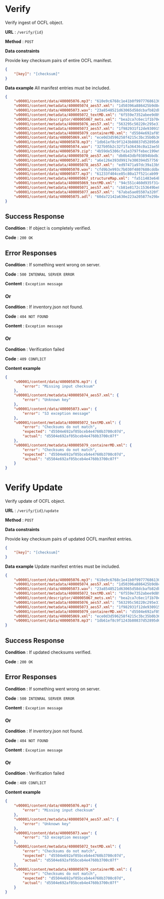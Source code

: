 # Verify

Verify ingest of OCFL object.

**URL** : `/verify/{id}`

**Method** : `POST`

**Data constraints**

Provide key checksum pairs of entire OCFL manifest.

```json
{
    "[key]": "[checksum]"
}
```

**Data example** All manifest entries must be included.

```json
{
    "v00001/content/data/400005076.mp3": "610e9c6768c1e41b0f997776861308a1",
    "v00001/content/metadata/400005074_aes57.xml": "1d50396a886425b9d8c7e50461d7b523",
    "v00001/content/data/400005073.wav": "23a8548521d63065d58dcbafb82dbeb3",
    "v00001/content/metadata/400005072_textMD.xml": "6f559e7352abee9d8972447eda23cc84",
    "v00001/content/descriptor/400005067_mets.xml": "bea2ca7c6ec1f1b70ef85265aa396dbd",
    "v00001/content/metadata/400005076_aes57.xml": "563295c50220c295e317cc6f5c37ee8b",
    "v00001/content/metadata/400005073_aes57.xml": "1f982931f12de9309157b4e891e0abc7",
    "v00001/content/metadata/400005079_containerMD.xml": "d5504e692af05bceb4e4760b3700c07f",
    "v00001/content/data/400005069.xml": "ece0d3d596258f4215c3bc35b0b36e34",
    "v00001/content/data/400005078.mp3": "1db61ef8c9f1243b80837d52895d688b",
    "v00001/content/data/400005074.wav": "327b95b2c32f1fa36436c0a12ae5bbf8",
    "v00001/content/data/400005079.zip": "4b59de5306cfa1e3797febec199e9708",
    "v00001/content/metadata/400005070_aes57.xml": "db0b43dbf03894bbdb1ddb53768448d9",
    "v00001/content/data/400005072.adl": "a6e126e393d9917e300394d57756ffac",
    "v00001/content/metadata/400005078_aes57.xml": "ed97471a97dc39a13b951afe7a34fb71",
    "v00001/content/data/400005070.wav": "cfd9b3e993c7b030f4807688cddbd77c",
    "v00001/content/data/400005077.mp3": "61233f404ce85c80a17f521cab99feb5",
    "v00001/content/metadata/400005067_structureMap.xml": "fa511483e64be6ef2b7c9e07543df158",
    "v00001/content/metadata/400005069_textMD.xml": "94c551c460d935f3148ebbd06d5412cb",
    "v00001/content/metadata/400005071_aes57.xml": "cb81e8172c153649be8e5e59236f43c3",
    "v00001/content/metadata/400005077_aes57.xml": "67aba5ae05507a320f701de7adb60633",
    "v00001/content/data/400005075.adl": "60da72142a630e223a205877e29be9c9"
}
```

## Success Response

**Condition** : If object is completely verified.

**Code** : `200 OK`

## Error Responses

**Condition** : If something went wrong on server.

**Code** : `500 INTENRAL SERVER ERROR`

**Content** : `Exception message`

### Or

**Condition** : If inventory.json not found.

**Code** : `404 NOT FOUND`

**Content** : `Exception message`

### Or

**Condition** : Verification failed

**Code** : `409 CONFLICT`

**Content example**

```json
{
    "v00001/content/data/400005076.mp3": {
        "error": "Missing input checksum"
    },
    "v00001/content/metadata/400005074_aes57.xml": {
        "error": "Unknown key"
    },
    "v00001/content/data/400005073.wav": {
        "error": "S3 exception message"
    },
    "v00001/content/metadata/400005072_textMD.xml": {
        "error": "Checksums do not match",
        "expected": "d5504e692af05bceb4e4760b3700c07d",
        "actual": "d5504e692af05bceb4e4760b3700c07f"
    },
    "v00001/content/metadata/400005079_containerMD.xml": {
        "error": "Checksums do not match",
        "expected": "d5504e692af05bceb4e4760b3700c07d",
        "actual": "d5504e692af05bceb4e4760b3700c07f"
    }
}
```

# Verify Update

Verify update of OCFL object.

**URL** : `/verify/{id}/update`

**Method** : `POST`

**Data constraints**

Provide key checksum pairs of updated OCFL manifest entries.

```json
{
    "[key]": "[checksum]"
}
```

**Data example** Update manifest entries must be included.

```json
{
    "v00001/content/data/400005076.mp3": "610e9c6768c1e41b0f997776861308a1",
    "v00001/content/metadata/400005074_aes57.xml": "1d50396a886425b9d8c7e50461d7b523",
    "v00001/content/data/400005073.wav": "23a8548521d63065d58dcbafb82dbeb3",
    "v00001/content/metadata/400005072_textMD.xml": "6f559e7352abee9d8972447eda23cc84",
    "v00001/content/descriptor/400005067_mets.xml": "bea2ca7c6ec1f1b70ef85265aa396dbd",
    "v00001/content/metadata/400005076_aes57.xml": "563295c50220c295e317cc6f5c37ee8b",
    "v00001/content/metadata/400005073_aes57.xml": "1f982931f12de9309157b4e891e0abc7",
    "v00001/content/metadata/400005079_containerMD.xml": "d5504e692af05bceb4e4760b3700c07f",
    "v00001/content/data/400005069.xml": "ece0d3d596258f4215c3bc35b0b36e34",
    "v00001/content/data/400005078.mp3": "1db61ef8c9f1243b80837d52895d688b"
}
```

## Success Response

**Condition** : If updated checksums verified.

**Code** : `200 OK`

## Error Responses

**Condition** : If something went wrong on server.

**Code** : `500 INTENRAL SERVER ERROR`

**Content** : `Exception message`

### Or

**Condition** : If inventory.json not found.

**Code** : `404 NOT FOUND`

**Content** : `Exception message`

### Or

**Condition** : Verification failed

**Code** : `409 CONFLICT`

**Content example**

```json
{
    "v00001/content/data/400005076.mp3": {
        "error": "Missing input checksum"
    },
    "v00001/content/metadata/400005074_aes57.xml": {
        "error": "Unknown key"
    },
    "v00001/content/data/400005073.wav": {
        "error": "S3 exception message"
    },
    "v00001/content/metadata/400005072_textMD.xml": {
        "error": "Checksums do not match",
        "expected": "d5504e692af05bceb4e4760b3700c07d",
        "actual": "d5504e692af05bceb4e4760b3700c07f"
    },
    "v00001/content/metadata/400005079_containerMD.xml": {
        "error": "Checksums do not match",
        "expected": "d5504e692af05bceb4e4760b3700c07d",
        "actual": "d5504e692af05bceb4e4760b3700c07f"
    }
}
```
